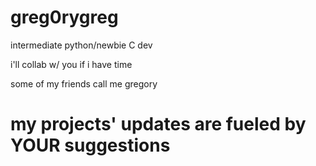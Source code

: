 # greg0rygreg
intermediate python/newbie C dev

i'll collab w/ you if i have time

some of my friends call me gregory

# my projects' updates are fueled by YOUR suggestions
